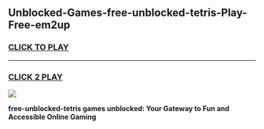 
## Unblocked-Games-free-unblocked-tetris-Play-Free-em2up
<h3>
<a href="https://premium76.site?title=free-unblocked-tetris&ref=23A">CLICK TO PLAY</a></h3>
<hr>

<h3>
<a href="https://premium76.site?title=free-unblocked-tetris&ref=23A">CLICK 2 PLAY</a>
  
</h3>

<a href="https://premium76.site?title=free-unblocked-tetris&ref=23A"><img src="https://clearcache.store/games.png"></a>


**free-unblocked-tetris games unblocked: Your Gateway to Fun and Accessible Online Gaming**
